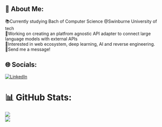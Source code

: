 ## 💫 About Me:
📚Currently studying Bach of Computer Science @Swinburne University of tech<br>🤖Working on creating an platfrom agnostic API adapter to connect large language models with external APIs<br>📑Interested in web ecosystem, deep learning, AI and reverse engineering.<br>📩Send me a message! <br>


## 🌐 Socials:
[![LinkedIn](https://img.shields.io/badge/LinkedIn-%230077B5.svg?logo=linkedin&logoColor=white)](https://linkedin.com/in/https://www.linkedin.com/in/henryennisthomas/) 

# 📊 GitHub Stats:
![](https://github-readme-stats.vercel.app/api?username=henryenth&theme=merko&hide_border=false&include_all_commits=true&count_private=true)<br/>
![](https://github-readme-stats.vercel.app/api/top-langs/?username=henryenth&theme=merko&hide_border=false&include_all_commits=true&count_private=true&layout=compact)

